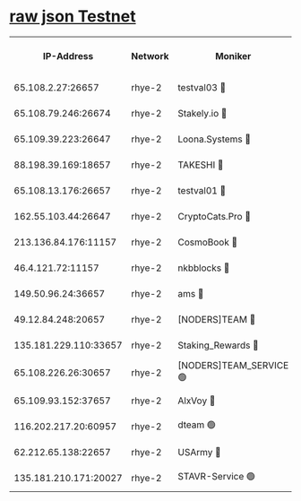 
[raw json Testnet](https://rpc-check.quickt.stavr.tech/quickt/rpc-quickt-result.json)
=


<table><tr><th>IP-Address</th><th>Network</th><th>Moniker</th><th>Latest Block Height</th><th>Earliest Block Height</th><th>Catching Up</th><th>Tx Index</th><th>Voting Power</th><th>Scan Time</th></tr><tr><td>65.108.2.27:26657</td><td>rhye-2</td><td>testval03 🔴</td><td>1251011</td><td>1</td><td>False</td><td>on</td><td>11002050</td><td>2024-03-14T17:55:54.205535908UTC</td></tr><tr><td>65.108.79.246:26674</td><td>rhye-2</td><td>Stakely.io 🔴</td><td>1251011</td><td>1</td><td>False</td><td>on</td><td>10010</td><td>2024-03-14T17:55:54.573623426UTC</td></tr><tr><td>65.109.39.223:26647</td><td>rhye-2</td><td>Loona.Systems 🔴</td><td>1251012</td><td>1</td><td>False</td><td>off</td><td>86949</td><td>2024-03-14T17:55:59.589784032UTC</td></tr><tr><td>88.198.39.169:18657</td><td>rhye-2</td><td>TAKESHI 🔴</td><td>1251012</td><td>1</td><td>False</td><td>off</td><td>40542</td><td>2024-03-14T17:56:00.252911569UTC</td></tr><tr><td>65.108.13.176:26657</td><td>rhye-2</td><td>testval01 🔴</td><td>1251012</td><td>1</td><td>False</td><td>on</td><td>13082010</td><td>2024-03-14T17:56:00.998294396UTC</td></tr><tr><td>162.55.103.44:26647</td><td>rhye-2</td><td>CryptoCats.Pro 🔴</td><td>1251017</td><td>1</td><td>False</td><td>off</td><td>9999</td><td>2024-03-14T17:56:33.045796167UTC</td></tr><tr><td>213.136.84.176:11157</td><td>rhye-2</td><td>CosmoBook 🔴</td><td>1251016</td><td>65301</td><td>False</td><td>off</td><td>1520417</td><td>2024-03-14T17:56:26.669254170UTC</td></tr><tr><td>46.4.121.72:11157</td><td>rhye-2</td><td>nkbblocks 🔴</td><td>1251010</td><td>70101</td><td>False</td><td>off</td><td>81084</td><td>2024-03-14T17:55:47.047710851UTC</td></tr><tr><td>149.50.96.24:36657</td><td>rhye-2</td><td>ams 🔴</td><td>1251015</td><td>133501</td><td>False</td><td>on</td><td>10732</td><td>2024-03-14T17:56:16.176790460UTC</td></tr><tr><td>49.12.84.248:20657</td><td>rhye-2</td><td>[NODERS]TEAM 🔴</td><td>1251014</td><td>146001</td><td>False</td><td>on</td><td>59690</td><td>2024-03-14T17:56:13.785105691UTC</td></tr><tr><td>135.181.229.110:33657</td><td>rhye-2</td><td>Staking_Rewards 🔴</td><td>1251012</td><td>149101</td><td>False</td><td>on</td><td>9900</td><td>2024-03-14T17:55:59.925862373UTC</td></tr><tr><td>65.108.226.26:30657</td><td>rhye-2</td><td>[NODERS]TEAM_SERVICE 🟢</td><td>1251012</td><td>241501</td><td>False</td><td>on</td><td>0</td><td>2024-03-14T17:56:00.618853813UTC</td></tr><tr><td>65.109.93.152:37657</td><td>rhye-2</td><td>AlxVoy 🔴</td><td>1251011</td><td>315173</td><td>False</td><td>on</td><td>150351</td><td>2024-03-14T17:55:51.511422161UTC</td></tr><tr><td>116.202.217.20:60957</td><td>rhye-2</td><td>dteam 🟢</td><td>1251012</td><td>421794</td><td>False</td><td>on</td><td>0</td><td>2024-03-14T17:55:57.210044652UTC</td></tr><tr><td>62.212.65.138:22657</td><td>rhye-2</td><td>USArmy 🔴</td><td>1129000</td><td>1102501</td><td>False</td><td>on</td><td>58774</td><td>2024-03-14T17:55:53.820429846UTC</td></tr><tr><td>135.181.210.171:20027</td><td>rhye-2</td><td>STAVR-Service 🟢</td><td>1251014</td><td>1249501</td><td>False</td><td>on</td><td>0</td><td>2024-03-14T17:56:11.498880507UTC</td></tr></table>